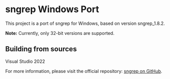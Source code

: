 # sngrep Windows Port

This project is a port of sngrep for Windows, based on version sngrep_1.8.2.

**Note:** Currently, only 32-bit versions are supported.

## Building from sources
Visual Studio 2022

For more information, please visit the official repository: [sngrep on GitHub](https://github.com/irontec/sngrep).
